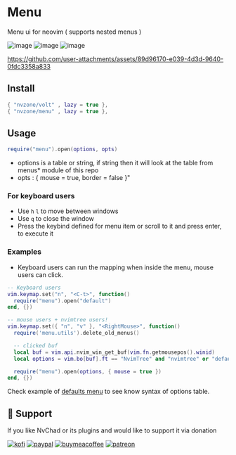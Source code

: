 # Menu
Menu ui for neovim ( supports nested menus ) 

![image](https://github.com/user-attachments/assets/c8402279-b86d-432f-ad11-14a76c887ab1)
![image](https://github.com/user-attachments/assets/6da0b1a6-54c5-4ecc-ab06-fce1f17595ac)
![image](https://github.com/user-attachments/assets/d70430e1-74d2-40dd-ba60-0b8919d53af6)

https://github.com/user-attachments/assets/89d96170-e039-4d3d-9640-0fdc3358a833

## Install

```lua
{ "nvzone/volt" , lazy = true },
{ "nvzone/menu" , lazy = true },
```

## Usage
```lua
require("menu").open(options, opts) 
```
- options is a table or string, if string then it will look at the table from menus* module of this repo
- opts : { mouse = true, border = false }"

### For keyboard users
- Use `h` `l` to move between windows 
- Use `q` to close the window
- Press the keybind defined for menu item or scroll to it and press enter, to execute it

### Examples

- Keyboard users can run the mapping when inside the menu, mouse users can click.
```lua
-- Keyboard users
vim.keymap.set("n", "<C-t>", function()
  require("menu").open("default")
end, {})

-- mouse users + nvimtree users!
vim.keymap.set({ "n", "v" }, "<RightMouse>", function()
  require('menu.utils').delete_old_menus()

  -- clicked buf
  local buf = vim.api.nvim_win_get_buf(vim.fn.getmousepos().winid)
  local options = vim.bo[buf].ft == "NvimTree" and "nvimtree" or "default"

  require("menu").open(options, { mouse = true })
end, {})
```

Check example of [defaults menu](https://github.com/NvChad/menu/blob/main/lua/menus/default.lua) to see know syntax of options table.

## :gift_heart: Support

If you like NvChad or its plugins and would like to support it via donation

[![kofi](https://img.shields.io/badge/Ko--fi-F16061?style=for-the-badge&logo=ko-fi&logoColor=white)](https://ko-fi.com/siduck)
[![paypal](https://img.shields.io/badge/PayPal-00457C?style=for-the-badge&logo=paypal&logoColor=white)](https://paypal.me/siduck13)
[![buymeacoffee](https://img.shields.io/badge/Buy_Me_A_Coffee-FFDD00?style=for-the-badge&logo=buy-me-a-coffee&logoColor=black)](https://www.buymeacoffee.com/siduck)
[![patreon](https://img.shields.io/badge/Patreon-F96854?style=for-the-badge&logo=patreon&logoColor=white)](https://www.patreon.com/siduck)
